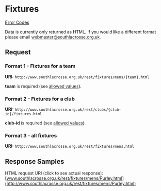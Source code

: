 # Fixtures

[Error Codes](Errors.md)

Data is currently only returned as HTML. If you would like a different format please email [webmaster@southlacrosse.org.uk](mailto:webmaster@southlacrosse.org.uk).

## Request

### Format 1 - Fixtures for a team

**URI:** `http://www.southlacrosse.org.uk/rest/fixtures/mens/{team}.html`

**team**  is required (see [allowed values](http://www.southlacrosse.org.uk/rest/#clubs)).

### Format 2 - Fixtures for a club

**URI:** `http://www.southlacrosse.org.uk/rest/clubs/{club-id}/fixtures.html`

**club-id** is required (see [allowed values](http://www.southlacrosse.org.uk/rest/#clubs)).

### Format 3 - all fixtures

**URI:** `http://www.southlacrosse.org.uk/rest/fixtures/mens.html`

## Response Samples

HTML request URI (click to see actual response): [www.southlacrosse.org.uk/rest/fixtures/mens/Purley.html](http://www.southlacrosse.org.uk/rest/fixtures/mens/Purley.html)
